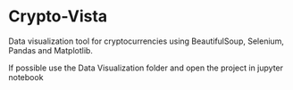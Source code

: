 # Crypto-Vista
Data visualization tool for cryptocurrencies using BeautifulSoup, Selenium, Pandas and Matplotlib.

If possible use the Data Visualization folder and open the project in jupyter notebook
